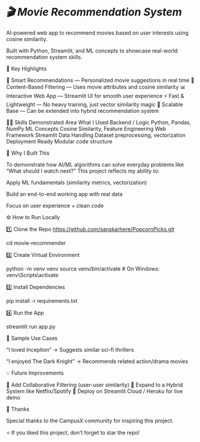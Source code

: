 <h1> <i>🎬 Movie Recommendation System </i></h1>

AI-powered web app to recommend movies based on user interests using cosine similarity.

Built with Python, Streamlit, and ML concepts to showcase real-world recommendation system skills.

🚀 Key Highlights

🎥 Smart Recommendations — Personalized movie suggestions in real time
🧠 Content-Based Filtering — Uses movie attributes and cosine similarity
📊 Interactive Web App — Streamlit UI for smooth user experience
⚡ Fast & Lightweight — No heavy training, just vector similarity magic
📡 Scalable Base — Can be extended into hybrid recommendation system

👨‍💻 Skills Demonstrated
Area	What I Used
Backend / Logic	Python, Pandas, NumPy
ML Concepts	Cosine Similarity, Feature Engineering
Web Framework	Streamlit
Data Handling	Dataset preprocessing, vectorization
Deployment Ready	Modular code structure

🎯 Why I Built This

To demonstrate how AI/ML algorithms can solve everyday problems like “What should I watch next?”
This project reflects my ability to:

Apply ML fundamentals (similarity metrics, vectorization)

Build an end-to-end working app with real data

Focus on user experience + clean code

⚙️ How to Run Locally

1️⃣ Clone the Repo
https://github.com/sanskarhere/PopcornPicks.git

cd movie-recommender


2️⃣ Create Virtual Environment

python -m venv venv
source venv/bin/activate   # On Windows: venv\Scripts\activate


3️⃣ Install Dependencies

pip install -r requirements.txt


4️⃣ Run the App

streamlit run app.py

💬 Sample Use Cases

“I loved Inception” → Suggests similar sci-fi thrillers

“I enjoyed The Dark Knight” → Recommends related action/drama movies

💡 Future Improvements

🔹 Add Collaborative Filtering (user-user similarity)
🔹 Expand to a Hybrid System like Netflix/Spotify
🔹 Deploy on Streamlit Cloud / Heroku for live demo

🙌 Thanks

Special thanks to the CampusX community for inspiring this project.

⭐ If you liked this project, don’t forget to star the repo!
